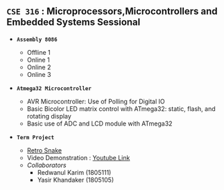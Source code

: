 
## **`CSE 316` : Microprocessors,Microcontrollers and Embedded Systems Sessional**
- **`Assembly 8086`**
  - Offline 1
  - Online 1 
  - Online 2
  - Online 3

- **`Atmega32 Microcontroller`**
  - AVR Microcontroller: Use of Polling for Digital IO
  - Basic Bicolor LED matrix control with ATmega32: static, flash, and rotating display
  - Basic use of ADC and LCD module with ATmega32

- **`Term Project`** 
  - [Retro Snake](https://github.com/RedwanulKarim612/Retro-Snake)
  - Video Demonstration : [Youtube Link](https://www.youtube.com/watch?v=ReesaAqyTmY)
  - *Collaborators*
    - Redwanul Karim (1805111)
    - Yasir Khandaker (1805105)
